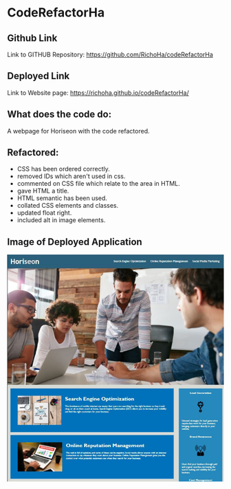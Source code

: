 # CodeRefactorHa

##  Github Link
Link to GITHUB Repository:
https://github.com/RichoHa/codeRefactorHa

##  Deployed Link
Link to Website page:
https://richoha.github.io/codeRefactorHa/

##  What does the code do:
A webpage for Horiseon with the code refactored.

##  Refactored:
- CSS has been ordered correctly.
- removed IDs which aren't used in css.
- commented on CSS file which relate to the area in HTML.
- gave HTML a title.
- HTML semantic has been used.
- collated CSS elements and classes.
- updated float right.
- included alt in image elements.

##  Image of Deployed Application
![ImageOfApplication](./assets/images/webExample.JPG)


